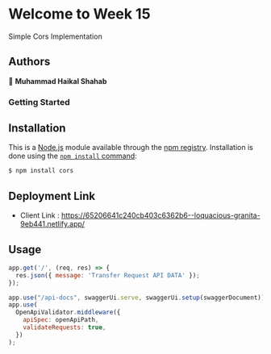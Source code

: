 # Welcome to Week 15
Simple Cors Implementation 



## Authors

👤 **Muhammad Haikal Shahab**

### Getting Started

## Installation

This is a [Node.js](https://nodejs.org/en/) module available through the
[npm registry](https://www.npmjs.com/). Installation is done using the
[`npm install` command](https://docs.npmjs.com/getting-started/installing-npm-packages-locally):

```sh
$ npm install cors
```

## Deployment Link 

- Client Link : https://65206641c240cb403c6362b6--loquacious-granita-9eb441.netlify.app/

## Usage 

```javascript
app.get('/', (req, res) => {
  res.json({ message: 'Transfer Request API DATA' });
});

app.use("/api-docs", swaggerUi.serve, swaggerUi.setup(swaggerDocument));
app.use(
  OpenApiValidator.middleware({
    apiSpec: openApiPath,
    validateRequests: true,
  })
);
```
